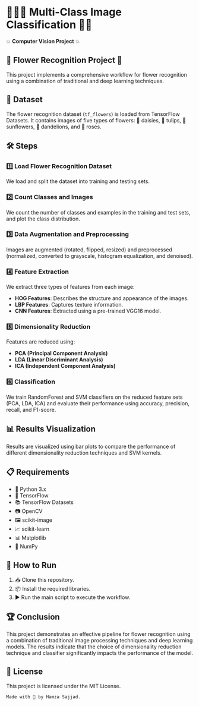 # 🌸🌻🌹 Multi-Class Image Classification 🌼🌷
💥 **Computer Vision Project** 💥
## 🌼 Flower Recognition Project 🌼

This project implements a comprehensive workflow for flower recognition using a combination of traditional and deep learning techniques.

## 📂 Dataset

The flower recognition dataset (`tf_flowers`) is loaded from TensorFlow Datasets. It contains images of five types of flowers: 🌼 daisies, 🌷 tulips, 🌻 sunflowers, 🌾 dandelions, and 🌹 roses.

## 🛠️ Steps

### 1️⃣ Load Flower Recognition Dataset
We load and split the dataset into training and testing sets.

### 2️⃣ Count Classes and Images
We count the number of classes and examples in the training and test sets, and plot the class distribution.

### 3️⃣ Data Augmentation and Preprocessing
Images are augmented (rotated, flipped, resized) and preprocessed (normalized, converted to grayscale, histogram equalization, and denoised).

### 4️⃣ Feature Extraction
We extract three types of features from each image:
- **HOG Features**: Describes the structure and appearance of the images.
- **LBP Features**: Captures texture information.
- **CNN Features**: Extracted using a pre-trained VGG16 model.

### 5️⃣ Dimensionality Reduction
Features are reduced using:
- **PCA (Principal Component Analysis)**
- **LDA (Linear Discriminant Analysis)**
- **ICA (Independent Component Analysis)**

### 6️⃣ Classification
We train RandomForest and SVM classifiers on the reduced feature sets (PCA, LDA, ICA) and evaluate their performance using accuracy, precision, recall, and F1-score.

## 📊 Results Visualization
Results are visualized using bar plots to compare the performance of different dimensionality reduction techniques and SVM kernels.

## 📋 Requirements

- 🐍 Python 3.x
- 🤖 TensorFlow
- 📚 TensorFlow Datasets
- 📷 OpenCV
- 🖼️ scikit-image
- 📈 scikit-learn
- 📊 Matplotlib
- 🔢 NumPy

## 🚀 How to Run

1. 📥 Clone this repository.
2. 📦 Install the required libraries.
3. ▶️ Run the main script to execute the workflow.

## 🏆 Conclusion
This project demonstrates an effective pipeline for flower recognition using a combination of traditional image processing techniques and deep learning models. The results indicate that the choice of dimensionality reduction technique and classifier significantly impacts the performance of the model.

## 📄 License
This project is licensed under the MIT License.

```bash
Made with 💖 by Hamza Sajjad.
```
